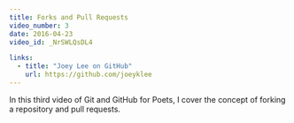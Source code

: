 ```yaml
---
title: Forks and Pull Requests
video_number: 3
date: 2016-04-23
video_id: _NrSWLQsDL4

links:
  - title: "Joey Lee on GitHub"
    url: https://github.com/joeyklee
---
```


In this third video of Git and GitHub for Poets, I cover the concept of forking a repository and pull requests.
